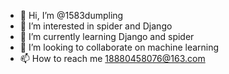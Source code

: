 - 👋 Hi, I’m @1583dumpling
- 👀 I’m interested in spider and Django
- 🌱 I’m currently learning Django and spider
- 💞️ I’m looking to collaborate on machine learning
- 📫 How to reach me 18880458076@163.com

<!---
1583dumpling/1583dumpling is a ✨ special ✨ repository because its `README.md` (this file) appears on your GitHub profile.
You can click the Preview link to take a look at your changes.
--->
